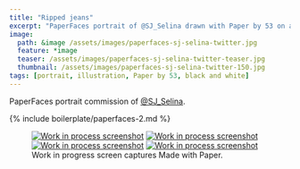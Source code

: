 ```yaml
---
title: "Ripped jeans"
excerpt: "PaperFaces portrait of @SJ_Selina drawn with Paper by 53 on an iPad."
image: 
  path: &image /assets/images/paperfaces-sj-selina-twitter.jpg 
  feature: *image
  teaser: /assets/images/paperfaces-sj-selina-twitter-teaser.jpg
  thumbnail: /assets/images/paperfaces-sj-selina-twitter-150.jpg
tags: [portrait, illustration, Paper by 53, black and white]
---
```


PaperFaces portrait commission of [@SJ_Selina](http://twitter.com/SJ_Selina).

{% include boilerplate/paperfaces-2.md %}

<figure class="third">
  <a href="/assets/images/paperfaces-sj-selina-process-1-lg.jpg"><img src="/assets/images/paperfaces-sj-selina-process-1-600.jpg" alt="Work in process screenshot"></a>
  <a href="/assets/images/paperfaces-sj-selina-process-2-lg.jpg"><img src="/assets/images/paperfaces-sj-selina-process-2-600.jpg" alt="Work in process screenshot"></a>
  <a href="/assets/images/paperfaces-sj-selina-process-3-lg.jpg"><img src="/assets/images/paperfaces-sj-selina-process-3-600.jpg" alt="Work in process screenshot"></a>
  <a href="/assets/images/paperfaces-sj-selina-process-4-lg.jpg"><img src="/assets/images/paperfaces-sj-selina-process-4-600.jpg" alt="Work in process screenshot"></a>
  <figcaption>Work in progress screen captures Made with Paper.</figcaption>
</figure>

